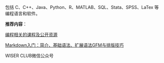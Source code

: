 包括 C、C++、Java、Python、R、MATLAB、SQL、Stata、SPSS、LaTex 等编程语言和软件。

**推荐内容**：

[编程相关的课程及公开资源](https://zhuanlan.zhihu.com/p/296928345)

[Markdown入门：简介、基础语法、扩展语法GFM与排版技巧](https://zhuanlan.zhihu.com/p/261016461)

WISER CLUB微信公众号

![]()
